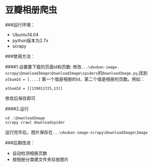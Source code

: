 豆瓣相册爬虫
===================


###运行环境：
* Ubuntu14.04
* python版本为2.7x
* scrapy

###使用方法：

####1.设置要下载的页面id和页数:
修改`...\douban-image-scrapy\DownloadImage\DownloadImage\spiders`的`DownloadImage.py`,找到`albumId = [....]`
第一个值是相册的id，第二个值是相册的页数。例如：

```
albumId = [[139011725,13]]
```
修改后保存即可

####2.运行

```
cd .\DownloadImage
scrapy crawl downloadspider
```

运行完毕后，图片保存在`...\douban-image-scrapy\DownloadImage\Image`

###后期改进：
* 自动检测相册页数
* 按相册分类建文件夹存放图片

